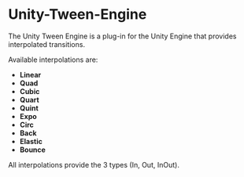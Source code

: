 # Unity-Tween-Engine

The Unity Tween Engine is a plug-in for the Unity Engine that provides interpolated transitions.

Available interpolations are:
- **Linear**
- **Quad**
- **Cubic**
- **Quart**
- **Quint**
- **Expo**
- **Circ**
- **Back**
- **Elastic**
- **Bounce**

All interpolations provide the 3 types (In, Out, InOut).
